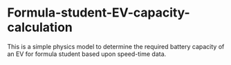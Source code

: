 # Formula-student-EV-capacity-calculation
This is a simple physics model to determine the required battery capacity of an EV for formula student based upon speed-time data.
